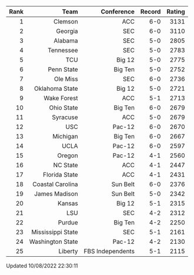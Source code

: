 | Rank  | Team                 | Conference           | Record   | Rating |
| ---:  | ---:                 | ---:                 | ---:     | ---:   |
| 1     | Clemson              | ACC                  | 6-0      | 3131   |
| 2     | Georgia              | SEC                  | 6-0      | 3110   |
| 3     | Alabama              | SEC                  | 5-0      | 2805   |
| 4     | Tennessee            | SEC                  | 5-0      | 2783   |
| 5     | TCU                  | Big 12               | 5-0      | 2775   |
| 6     | Penn State           | Big Ten              | 5-0      | 2752   |
| 7     | Ole Miss             | SEC                  | 6-0      | 2736   |
| 8     | Oklahoma State       | Big 12               | 5-0      | 2721   |
| 9     | Wake Forest          | ACC                  | 5-1      | 2713   |
| 10    | Ohio State           | Big Ten              | 6-0      | 2679   |
| 11    | Syracuse             | ACC                  | 5-0      | 2679   |
| 12    | USC                  | Pac-12               | 6-0      | 2670   |
| 13    | Michigan             | Big Ten              | 6-0      | 2667   |
| 14    | UCLA                 | Pac-12               | 6-0      | 2597   |
| 15    | Oregon               | Pac-12               | 4-1      | 2560   |
| 16    | NC State             | ACC                  | 4-1      | 2447   |
| 17    | Florida State        | ACC                  | 4-1      | 2431   |
| 18    | Coastal Carolina     | Sun Belt             | 6-0      | 2376   |
| 19    | James Madison        | Sun Belt             | 5-0      | 2342   |
| 20    | Kansas               | Big 12               | 5-1      | 2315   |
| 21    | LSU                  | SEC                  | 4-2      | 2312   |
| 22    | Purdue               | Big Ten              | 4-2      | 2250   |
| 23    | Mississippi State    | SEC                  | 5-1      | 2161   |
| 24    | Washington State     | Pac-12               | 4-2      | 2130   |
| 25    | Liberty              | FBS Independents     | 5-1      | 2115   |

Updated 10/08/2022 22:30:11
